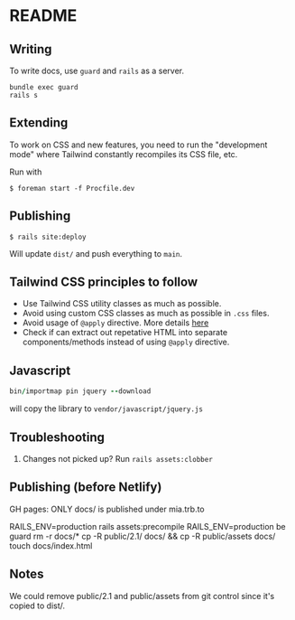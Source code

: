 # README

## Writing

To write docs, use `guard` and `rails` as a server.

```
bundle exec guard
rails s
```


## Extending

To work on CSS and new features, you need to run the "development mode" where Tailwind constantly recompiles its CSS file, etc.

Run with

```
$ foreman start -f Procfile.dev
```

## Publishing

```
$ rails site:deploy
```

Will update `dist/` and push everything to `main`.


## Tailwind CSS principles to follow

- Use Tailwind CSS utility classes as much as possible.
- Avoid using custom CSS classes as much as possible in `.css` files.
- Avoid usage of `@apply` directive. More details [here](https://tailwindcss.com/docs/reusing-styles#avoiding-premature-abstraction)
- Check if can extract out repetative HTML into separate components/methods instead of using `@apply` directive.

## Javascript

```ruby
bin/importmap pin jquery --download
```

will copy the library to `vendor/javascript/jquery.js`


## Troubleshooting

1. Changes not picked up? Run `rails assets:clobber`


## Publishing (before Netlify)

GH pages: ONLY docs/ is published under mia.trb.to


RAILS_ENV=production rails assets:precompile
RAILS_ENV=production be guard
rm -r docs/*
cp -R public/2.1/ docs/ && cp -R public/assets docs/
touch docs/index.html


## Notes

We could remove public/2.1 and public/assets from git control since it's copied to dist/.
